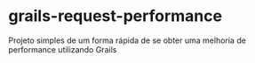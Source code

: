 grails-request-performance
==========================

Projeto simples de um forma rápida de se obter uma melhoria de performance utilizando Grails
